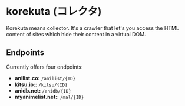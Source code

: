 # korekuta (コレクタ)
Korekuta means collector. It's a crawler that let's you access the HTML content of sites which hide their content in a virtual DOM.

## Endpoints
Currently offers four endpoints:
* **anilist.co:** `/anilist/{ID}`
* **kitsu.io::** `/kitsu/{ID}`
* **anidb.net:** `/anidb/{ID}`
* **myanimelist.net:**: `/mal/{ID}`